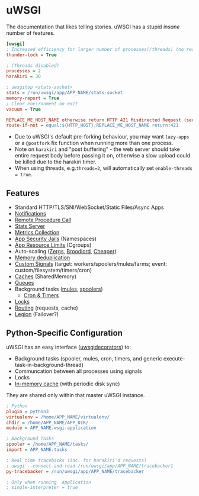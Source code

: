 # uWSGI

The documentation that likes telling stories. uWSGI has a stupid _insane_ number of features.

```ini
[uwsgi]
; Increased efficiency for larger number of processes(/threads) (no reason not to).
thunder-lock = True

; (Threads disabled)
processes = 2
harakiri = 30

; uwsgitop <stats-socket>
stats = /run/uwsgi/app/APP_NAME/stats-socket
memory-report = True
; Clear environment on exit
vacuum = True

REPLACE_ME_HOST_NAME otherwise return HTTP 421 Misdirected Request (security)
route-if-not = equal:${HTTP_HOST};REPLACE_ME_HOST_NAME return:421
```

* Due to uWSGI's default pre-forking behaviour, you may want `lazy-apps` or a `@postfork` fix function when running more than one process.
* Note on `harakiri` and "post buffering" - the web server should take entire request body before passing it on, otherwise a slow upload could be killed due to the harakiri timer.
* When using threads, e.g.`threads=2`, will automatically set `enable-threads = true`.

## Features

* Standard HTTP/TLS/SNI/WebSocket/Static Files/Async Apps
* [Notifications](https://uwsgi-docs.readthedocs.io/en/latest/AlarmSubsystem.html)
* [Remote Procedure Call](https://uwsgi-docs.readthedocs.io/en/latest/RPC.html)
* [Stats Server](https://uwsgi-docs.readthedocs.io/en/latest/StatsServer.html)
* [Metrics Collection](https://uwsgi-docs.readthedocs.io/en/latest/Metrics.html)
* [App Security Jails](https://uwsgi-docs.readthedocs.io/en/latest/Namespaces.html) \(Namespaces\)
* [App Resource Limits](https://uwsgi-docs.readthedocs.io/en/latest/Cgroups.html) \(Cgroups\)
* Auto-scaling \([Zergs](https://uwsgi-docs.readthedocs.io/en/latest/Zerg.html), [Broodlord](https://uwsgi-docs.readthedocs.io/en/latest/Broodlord.html), [Cheaper](https://uwsgi-docs.readthedocs.io/en/latest/Cheaper.html)\)
* [Memory deduplication](https://uwsgi-docs.readthedocs.io/en/latest/KSM.html)
* [Custom Signals](https://uwsgi-docs.readthedocs.io/en/latest/Signals.html) \(target: workers/spoolers/mules/farms; event: custom/filesystem/timers/cron\)
* [Caches](https://uwsgi-docs.readthedocs.io/en/latest/Caching.html) \(SharedMemory\)
* [Queues](https://uwsgi-docs.readthedocs.io/en/latest/Queue.html)
* Background tasks \([mules](https://uwsgi-docs.readthedocs.io/en/latest/Mules.html), [spoolers](https://uwsgi-docs.readthedocs.io/en/latest/Spooler.html)\)
  * [Cron & Timers](https://uwsgi-docs.readthedocs.io/en/latest/Cron.html)
* [Locks](https://uwsgi-docs.readthedocs.io/en/latest/Locks.html)
* [Routing](https://uwsgi-docs.readthedocs.io/en/latest/InternalRouting.html) \(requests, cache\)
* [Legion](https://uwsgi-docs.readthedocs.io/en/latest/Legion.html) \(Failover?\)

## Python-Specific Configuration

uWSGI has an easy interface \([uwsgidecorators](https://pypi.python.org/pypi/uwsgidecorators/)\) to:

* Background tasks \(spooler, mules, cron, timers, and generic execute-task-in-background-thread\)
* Communcation between all processes using signals
* Locks
* [In-memory cache](https://uwsgi-docs.readthedocs.io/en/latest/Caching.html) \(with periodic disk sync\)

They are shared only within that master uWSGI instance.

```ini
; Python
plugin = python3
virtualenv = /home/APP_NAME/virtualenv/
chdir = /home/APP_NAME/APP_DIR/
module = APP_NAME.wsgi:application

; Background Tasks
spooler = /home/APP_NAME/tasks/
import = APP_NAME.tasks

; Real time tracebacks (inc. for harakiri'd requests)
; uwsgi --connect-and-read /run/uwsgi/app/APP_NAME/tracebacker1
py-tracebacker = /run/uwsgi/app/APP_NAME/tracebacker

; Only when running  application
; single-interpreter = true
```



